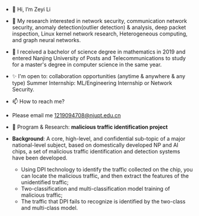 - 👋 Hi, I’m Zeyi Li

- 👀 My research interested in  network security, communication network security, anomaly detection(outlier detection) & analysis, deep packet inspection, Linux kernel network research, Heterogeneous computing, and graph neural networks.
 
- 💞️ I received a bachelor of science degree in mathematics in 2019 and entered Nanjing University of Posts and Telecommunications to study for a master's degree in computer science in the same year.

- ✨ I'm open to:
 collaboration opportunities (anytime & anywhere & any type)
 Summer Internship: ML/Engineering Internship or Network Security.
 
- 📫 How to reach me? 
- Please email me 1219094708@njupt.edu.cn

- 💬 Program & Research: **malicious traffic identification project** 

* **Background**: A core, high-level, and confidential sub-topic of a major national-level subject, based on domestically developed NP and AI chips, a set of malicious traffic identification and detection systems have been developed.


  -  Using DPI technology to identify the traffic collected on the chip, you can locate the malicious traffic, and then extract the features of the unidentified traffic;
  -  Two-classification and multi-classification model training of malicious traffic;
  -  The traffic that DPI fails to recognize is identified by the two-class and multi-class model.
<!---
sailorlee97/sailorlee97 is a ✨ special ✨ repository because its `README.md` (this file) appears on your GitHub profile.
You can click the Preview link to take a look at your changes.
--->

